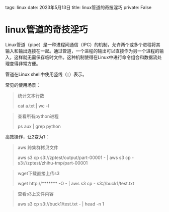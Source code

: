 tags: linux
date: 2023年5月13日
title: linux管道的奇技淫巧
private: False

# linux管道的奇技淫巧

Linux管道（pipe）是一种进程间通信（IPC）的机制，允许两个或多个进程将其输入和输出连接在一起。通过管道，一个进程的输出可以直接作为另一个进程的输入，这样就无需保存临时文件。这种机制使得在Linux中进行命令组合和数据流处理变得非常方便。

管道在Linux shell中使用竖线（`|`）表示。

常见的使用场景：

> 统计文本行数
>
> cat a.txt | wc -l

> 查看所有python进程
>
> ps aux | grep python

高效操作，让2变为1：

> aws 跨集群拷贝文件
>
> aws s3 cp s3://zptest/output/part-00001 - | aws s3 cp - s3://zptest/zhihu-tmp/part-00001 

> wget下载直接上传s3
>
> wget http://******* -O - | aws s3 cp - s3://buck1/test.txt

> 查看s3上文件内容
>
> aws s3 cp s3://buck1/test.txt - | head -n 1
